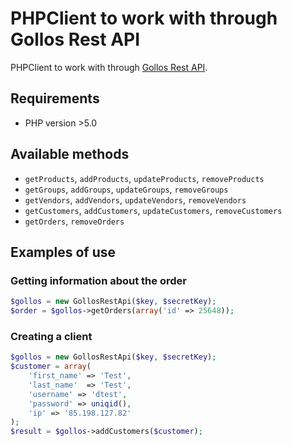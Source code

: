 PHPClient to work with through Gollos Rest API
==============================================

PHPClient to work with through  [Gollos Rest API](https://gollos.com/).

## Requirements
* PHP version >5.0

## Available methods
* `getProducts`, `addProducts`, `updateProducts`, `removeProducts`
* `getGroups`, `addGroups`, `updateGroups`, `removeGroups`
* `getVendors`, `addVendors`, `updateVendors`, `removeVendors`
* `getCustomers`, `addCustomers`, `updateCustomers`, `removeCustomers`
* `getOrders`, `removeOrders`

## Examples of use

### Getting information about the order

``` php
$gollos = new GollosRestApi($key, $secretKey);
$order = $gollos->getOrders(array('id' => 25648));
```
### Creating a client

``` php
$gollos = new GollosRestApi($key, $secretKey);
$customer = array(
    'first_name' => 'Test',
    'last_name'  => 'Test',
    'username' => 'dtest',
    'password' => uniqid(),
    'ip' => '85.198.127.82'
);
$result = $gollos->addCustomers($customer);
```
